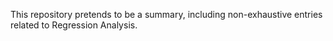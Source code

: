 This repository pretends to be a summary, including non-exhaustive entries related to Regression Analysis.
